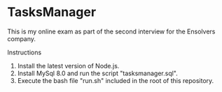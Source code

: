 # TasksManager
This is my online exam as part of the second interview for the Ensolvers company.

Instructions

1) Install the latest version of Node.js.
2) Install MySql 8.0 and run the script "tasksmanager.sql".
3) Execute the bash file "run.sh" included in the root of this repository.